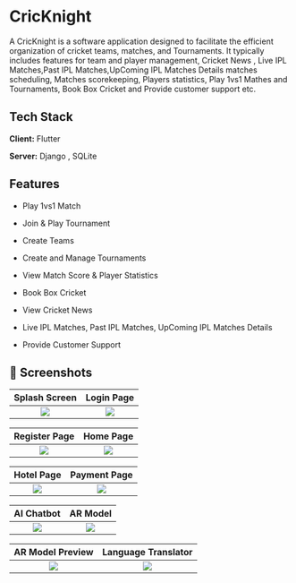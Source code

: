 
# CricKnight

A CricKnight is a software application designed to facilitate the efficient organization of cricket teams, matches, and Tournaments. It typically includes features for team and player management, Cricket News , Live IPL Matches,Past IPL Matches,UpComing IPL Matches Details matches scheduling, Matches scorekeeping, Players statistics, Play 1vs1 Mathes and Tournaments, Book Box Cricket and Provide customer support etc.




## Tech Stack

**Client:** Flutter

**Server:** Django , SQLite


## Features

- Play 1vs1 Match 

- Join & Play Tournament

- Create Teams

- Create and Manage Tournaments

- View Match Score & Player Statistics

- Book Box Cricket 

- View Cricket News

-  Live IPL Matches, Past IPL Matches, UpComing IPL Matches Details

- Provide Customer Support

## 📱 Screenshots
Splash Screen  | Login Page
:-------------------------:|:-------------------------:
![](https://github.com/devshah120/Travel-Buddy/blob/master/app/src/main/res/drawable/Travel%20Buddy%20Final%20Year%20Project%20Pictures/Travel%20Buddy%20Final%20Year%20Project%20Pictures/Screenshot_20230418_223454.png)  |  ![](https://github.com/devshah120/Travel-Buddy/blob/master/app/src/main/res/drawable/Travel%20Buddy%20Final%20Year%20Project%20Pictures/Travel%20Buddy%20Final%20Year%20Project%20Pictures/Screenshot_20230418_223620.png)

Register Page            |  Home Page
:-------------------------:|:-------------------------:
![](https://github.com/devshah120/Travel-Buddy/blob/master/app/src/main/res/drawable/Travel%20Buddy%20Final%20Year%20Project%20Pictures/Travel%20Buddy%20Final%20Year%20Project%20Pictures/Screenshot_20230418_223732.png)  |  ![](https://github.com/devshah120/Travel-Buddy/blob/master/app/src/main/res/drawable/Travel%20Buddy%20Final%20Year%20Project%20Pictures/Travel%20Buddy%20Final%20Year%20Project%20Pictures/Screenshot_20230418_224148.png)

Hotel Page            |  Payment Page
:-------------------------:|:-------------------------:
![](https://github.com/devshah120/Travel-Buddy/blob/master/app/src/main/res/drawable/Travel%20Buddy%20Final%20Year%20Project%20Pictures/Travel%20Buddy%20Final%20Year%20Project%20Pictures/Screenshot_20230418_224224.png)  |  ![](https://github.com/devshah120/Travel-Buddy/blob/master/app/src/main/res/drawable/Travel%20Buddy%20Final%20Year%20Project%20Pictures/Travel%20Buddy%20Final%20Year%20Project%20Pictures/Screenshot_20230418_230137.png)

AI Chatbot            |  AR Model
:-------------------------:|:-------------------------:
![](https://user-images.githubusercontent.com/72226715/233829813-044e39a8-9711-4f59-804c-ec9e2aac88fd.png)  |  ![](https://github.com/devshah120/Travel-Buddy/blob/master/app/src/main/res/drawable/Travel%20Buddy%20Final%20Year%20Project%20Pictures/Travel%20Buddy%20Final%20Year%20Project%20Pictures/Screenshot_20230418_231316.png)

AR Model Preview       |  Language Translator 
:-------------------------:|:-------------------------:
![](https://github.com/devshah120/Travel-Buddy/blob/master/app/src/main/res/drawable/Travel%20Buddy%20Final%20Year%20Project%20Pictures/Travel%20Buddy%20Final%20Year%20Project%20Pictures/Screenshot_20230418_232026.png)  |  ![](https://github.com/devshah120/Travel-Buddy/blob/master/app/src/main/res/drawable/Travel%20Buddy%20Final%20Year%20Project%20Pictures/Travel%20Buddy%20Final%20Year%20Project%20Pictures/Screenshot_20230418_232334.png)


